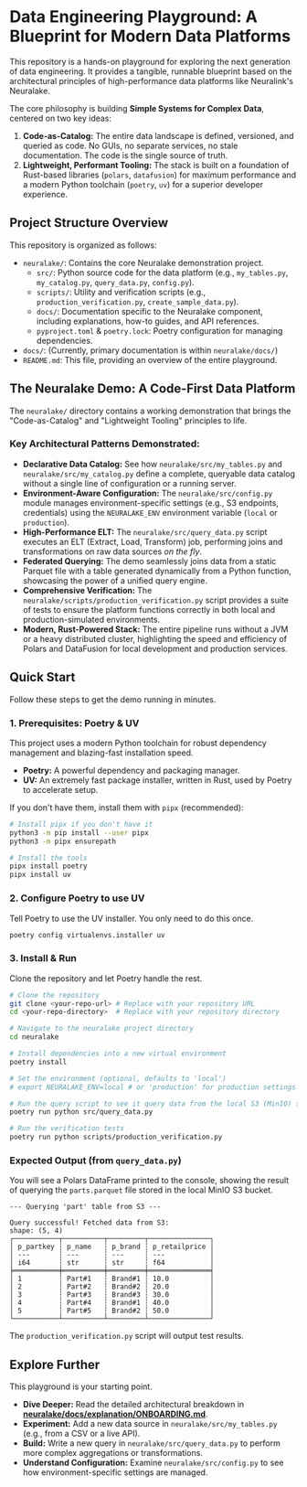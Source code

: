 # Data Engineering Playground: A Blueprint for Modern Data Platforms

This repository is a hands-on playground for exploring the next generation of data engineering. It provides a tangible, runnable blueprint based on the architectural principles of high-performance data platforms like Neuralink's Neuralake.

The core philosophy is building **Simple Systems for Complex Data**, centered on two key ideas:
1.  **Code-as-Catalog:** The entire data landscape is defined, versioned, and queried as code. No GUIs, no separate services, no stale documentation. The code is the single source of truth.
2.  **Lightweight, Performant Tooling:** The stack is built on a foundation of Rust-based libraries (`polars`, `datafusion`) for maximum performance and a modern Python toolchain (`poetry`, `uv`) for a superior developer experience.

## Project Structure Overview

This repository is organized as follows:

-   `neuralake/`: Contains the core Neuralake demonstration project.
    -   `src/`: Python source code for the data platform (e.g., `my_tables.py`, `my_catalog.py`, `query_data.py`, `config.py`).
    -   `scripts/`: Utility and verification scripts (e.g., `production_verification.py`, `create_sample_data.py`).
    -   `docs/`: Documentation specific to the Neuralake component, including explanations, how-to guides, and API references.
    -   `pyproject.toml` & `poetry.lock`: Poetry configuration for managing dependencies.
-   `docs/`: (Currently, primary documentation is within `neuralake/docs/`)
-   `README.md`: This file, providing an overview of the entire playground.

## The Neuralake Demo: A Code-First Data Platform

The `neuralake/` directory contains a working demonstration that brings the "Code-as-Catalog" and "Lightweight Tooling" principles to life.

### Key Architectural Patterns Demonstrated:

*   **Declarative Data Catalog:** See how `neuralake/src/my_tables.py` and `neuralake/src/my_catalog.py` define a complete, queryable data catalog without a single line of configuration or a running server.
*   **Environment-Aware Configuration:** The `neuralake/src/config.py` module manages environment-specific settings (e.g., S3 endpoints, credentials) using the `NEURALAKE_ENV` environment variable (`local` or `production`).
*   **High-Performance ELT:** The `neuralake/src/query_data.py` script executes an ELT (Extract, Load, Transform) job, performing joins and transformations on raw data sources *on the fly*.
*   **Federated Querying:** The demo seamlessly joins data from a static Parquet file with a table generated dynamically from a Python function, showcasing the power of a unified query engine.
*   **Comprehensive Verification:** The `neuralake/scripts/production_verification.py` script provides a suite of tests to ensure the platform functions correctly in both local and production-simulated environments.
*   **Modern, Rust-Powered Stack:** The entire pipeline runs without a JVM or a heavy distributed cluster, highlighting the speed and efficiency of Polars and DataFusion for local development and production services.

## Quick Start

Follow these steps to get the demo running in minutes.

### 1. Prerequisites: Poetry & UV

This project uses a modern Python toolchain for robust dependency management and blazing-fast installation speed.

*   **Poetry:** A powerful dependency and packaging manager.
*   **UV:** An extremely fast package installer, written in Rust, used by Poetry to accelerate setup.

If you don't have them, install them with `pipx` (recommended):
```bash
# Install pipx if you don't have it
python3 -m pip install --user pipx
python3 -m pipx ensurepath

# Install the tools
pipx install poetry
pipx install uv
```

### 2. Configure Poetry to use UV

Tell Poetry to use the UV installer. You only need to do this once.
```bash
poetry config virtualenvs.installer uv
```

### 3. Install & Run

Clone the repository and let Poetry handle the rest.

```bash
# Clone the repository
git clone <your-repo-url> # Replace with your repository URL
cd <your-repo-directory>  # Replace with your repository directory

# Navigate to the neuralake project directory
cd neuralake

# Install dependencies into a new virtual environment
poetry install

# Set the environment (optional, defaults to 'local')
# export NEURALAKE_ENV=local # or 'production' for production settings

# Run the query script to see it query data from the local S3 (MinIO) server
poetry run python src/query_data.py

# Run the verification tests
poetry run python scripts/production_verification.py
```

### Expected Output (from `query_data.py`)

You will see a Polars DataFrame printed to the console, showing the result of querying the `parts.parquet` file stored in the local MinIO S3 bucket.

```
--- Querying 'part' table from S3 ---

Query successful! Fetched data from S3:
shape: (5, 4)
┌───────────┬──────────┬─────────┬───────────────┐
│ p_partkey ┆ p_name   ┆ p_brand ┆ p_retailprice │
│ ---       ┆ ---      ┆ ---     ┆ ---           │
│ i64       ┆ str      ┆ str     ┆ f64           │
╞═══════════╪══════════╪═════════╪═══════════════╡
│ 1         ┆ Part#1   ┆ Brand#1 ┆ 10.0          │
│ 2         ┆ Part#2   ┆ Brand#2 ┆ 20.0          │
│ 3         ┆ Part#3   ┆ Brand#3 ┆ 30.0          │
│ 4         ┆ Part#4   ┆ Brand#1 ┆ 40.0          │
│ 5         ┆ Part#5   ┆ Brand#2 ┆ 50.0          │
└───────────┴──────────┴─────────┴───────────────┘
```
The `production_verification.py` script will output test results.

## Explore Further

This playground is your starting point.
*   **Dive Deeper:** Read the detailed architectural breakdown in **[neuralake/docs/explanation/ONBOARDING.md](./neuralake/docs/explanation/ONBOARDING.md)**.
*   **Experiment:** Add a new data source in `neuralake/src/my_tables.py` (e.g., from a CSV or a live API).
*   **Build:** Write a new query in `neuralake/src/query_data.py` to perform more complex aggregations or transformations.
*   **Understand Configuration:** Examine `neuralake/src/config.py` to see how environment-specific settings are managed.
